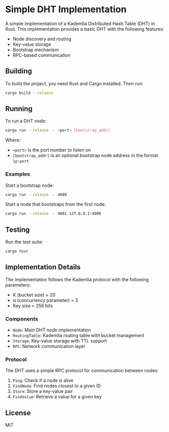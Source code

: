 # Simple DHT Implementation

A simple implementation of a Kademlia Distributed Hash Table (DHT) in Rust. This implementation provides a basic DHT with the following features:

- Node discovery and routing
- Key-value storage
- Bootstrap mechanism
- RPC-based communication

## Building

To build the project, you need Rust and Cargo installed. Then run:

```bash
cargo build --release
```

## Running

To run a DHT node:

```bash
cargo run --release -- <port> [bootstrap_addr]
```

Where:
- `<port>` is the port number to listen on
- `[bootstrap_addr]` is an optional bootstrap node address in the format `ip:port`

### Examples

Start a bootstrap node:
```bash
cargo run --release -- 4000
```

Start a node that bootstraps from the first node:
```bash
cargo run --release -- 4001 127.0.0.1:4000
```

## Testing

Run the test suite:

```bash
cargo test
```

## Implementation Details

The implementation follows the Kademlia protocol with the following parameters:
- K (bucket size) = 20
- α (concurrency parameter) = 3
- Key size = 256 bits

### Components

- `Node`: Main DHT node implementation
- `RoutingTable`: Kademlia routing table with bucket management
- `Storage`: Key-value storage with TTL support
- `RPC`: Network communication layer

### Protocol

The DHT uses a simple RPC protocol for communication between nodes:

1. `Ping`: Check if a node is alive
2. `FindNode`: Find nodes closest to a given ID
3. `Store`: Store a key-value pair
4. `FindValue`: Retrieve a value for a given key

## License

MIT 